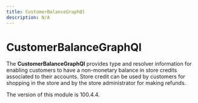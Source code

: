 ```yaml
---
title: CustomerBalanceGraphQl
description: N/A
---
```


# CustomerBalanceGraphQl

The **CustomerBalanceGraphQl** provides type and resolver information for enabling customers to have a non-monetary balance in store credits associated to their accounts.
Store credit can be used by customers for shopping in the store and by the store administrator for making refunds.

<InlineAlert slots="text" />
The version of this module is 100.4.4.
